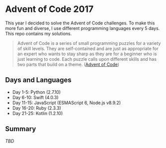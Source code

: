 # Advent of Code 2017

This year I decided to solve the Advent of Code challenges. To make this more fun and diverse, I use different programming languages every 5 days. This repo contains my solutions.

> Advent of Code is a series of small programming puzzles for a variety of skill levels. They are self-contained and are just as appropriate for an expert who wants to stay sharp as they are for a beginner who is just learning to code. Each puzzle calls upon different skills and has two parts that build on a theme. ([Advent of Code](http://adventofcode.com))

## Days and Languages
* Day 1-5: Python (2.7.10)
* Day 6-10: Swift (4.0.3)
* Day 11-15: JavaScript (ESMAScript 6, Node.js v8.9.2)
* Day 16-20: Ruby (2.3.3)
* Day 21-25: Kotlin (1.2.10)

## Summary
_TBD_
